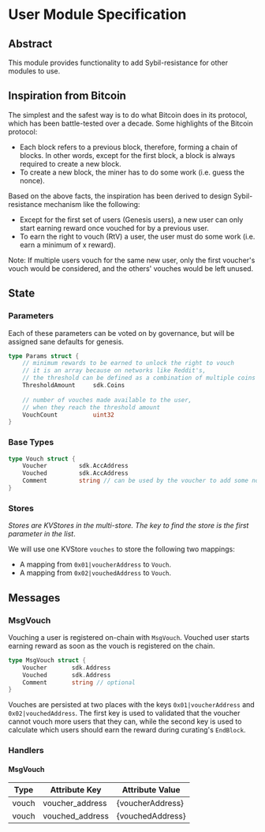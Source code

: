 # User Module Specification

## Abstract

This module provides functionality to add Sybil-resistance for other modules to use.

## Inspiration from Bitcoin

The simplest and the safest way is to do what Bitcoin does in its protocol, which has been battle-tested over a decade. Some highlights of the Bitcoin protocol:

- Each block refers to a previous block, therefore, forming a chain of blocks. In other words, except for the first block, a block is always required to create a new block.
- To create a new block, the miner has to do some work (i.e. guess the nonce).

Based on the above facts, the inspiration has been derived to design Sybil-resistance mechanism like the following:

- Except for the first set of users (Genesis users), a new user can only start earning reward once vouched for by a previous user.
- To earn the right to vouch (RtV) a user, the user must do some work (i.e. earn a minimum of x reward).

Note: If multiple users vouch for the same new user, only the first voucher's vouch would be considered, and the others' vouches would be left unused.

## State

### Parameters

Each of these parameters can be voted on by governance, but will be assigned sane defaults for genesis.

```go
type Params struct {
    // minimum rewards to be earned to unlock the right to vouch
    // it is an array because on networks like Reddit's,
    // the threshold can be defined as a combination of multiple coins
    ThresholdAmount     sdk.Coins
    
    // number of vouches made available to the user,
    // when they reach the threshold amount
    VouchCount          uint32
}
```

### Base Types

```go
type Vouch struct {
    Voucher         sdk.AccAddress
    Vouched         sdk.AccAddress
    Comment         string // can be used by the voucher to add some notes
}
```

### Stores

_Stores are KVStores in the multi-store. The key to find the store is the first parameter in the list_.

We will use one KVStore `vouches` to store the following two mappings:

- A mapping from `0x01|voucherAddress` to `Vouch`.
- A mapping from `0x02|vouchedAddress` to `Vouch`.

## Messages

### MsgVouch

Vouching a user is registered on-chain with `MsgVouch`. Vouched user starts earning reward as soon as the vouch is registered on the chain.

```go
type MsgVouch struct {
	Voucher       sdk.Address
	Vouched       sdk.Address
	Comment       string // optional
}
```

Vouches are persisted at two places with the keys `0x01|voucherAddress` and `0x02|vouchedAddress`. The first key is used to validated that the voucher cannot vouch more users that they can, while the second key is used to calculate which users should earn the reward during curating's `EndBlock`.

### Handlers

#### MsgVouch

| Type  | Attribute Key   | Attribute Value  |
| ----- | --------------- | ---------------- |
| vouch | voucher_address | {voucherAddress} |
| vouch | vouched_address | {vouchedAddress} |

